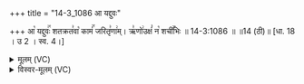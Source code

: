 +++
title = "14-3_1086 आ यद्दुवः"

+++
आ꣡ यद्दुवः꣢꣯ शतक्रत꣣वा꣡ कामं꣢꣯ जरितृ꣣णा꣢म्। ऋ꣣णो꣢उक्षं꣣ न꣡ शची꣢꣯भिः ॥ 14-3:1086 ॥ ॥14 (ठी)॥ [धा. 18 । उ 2 । स्व. 4।]

<details><summary>मूलम् (VC)</summary>

आ꣡ यद्दुवः꣢꣯ शतक्रत꣣वा꣡ कामं꣢꣯ जरितॄ꣣णा꣢म् । ऋ꣣णो꣢꣫रक्षं꣣ न꣡ शची꣢꣯भिः ॥१०८६॥
</details>

<details><summary>विस्वर-मूलम् (VC)</summary>

आ यद्दुवः शतक्रतवा कामं जरितॄणाम् । ऋणोरक्षं न शचीभिः ॥१०८६॥
</details>